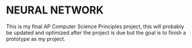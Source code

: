 # NEURAL NETWORK
This is my final AP Computer Science Principles project, this will probably be updated and optimized after the project is due but the goal is to finish a prototype as my project.
